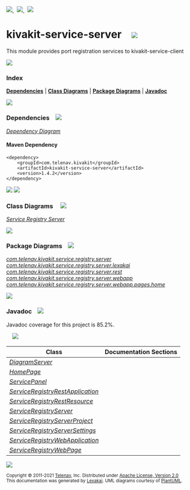 [//]: # (start-user-text)

<a href="https://www.kivakit.org">
<img src="https://www.kivakit.org/images/web-32.png" srcset="https://www.kivakit.org/images/web-32-2x.png 2x"/>
</a>
&nbsp;
<a href="https://twitter.com/openkivakit">
<img src="https://www.kivakit.org/images/twitter-32.png" srcset="https://www.kivakit.org/images/twitter-32-2x.png 2x"/>
</a>
&nbsp;
<a href="https://kivakit.zulipchat.com">
<img src="https://www.kivakit.org/images/zulip-32.png" srcset="https://www.kivakit.org/images/zulip-32-2x.png 2x"/>
</a>

[//]: # (end-user-text)

# kivakit-service-server &nbsp;&nbsp; <img src="https://www.kivakit.org/images/server-32.png" srcset="https://www.kivakit.org/images/server-32-2x.png 2x"/>

This module provides port registration services to kivakit-service-client

<img src="https://www.kivakit.org/images/horizontal-line-512.png" srcset="https://www.kivakit.org/images/horizontal-line-512-2x.png 2x"/>

### Index



[**Dependencies**](#dependencies) | [**Class Diagrams**](#class-diagrams) | [**Package Diagrams**](#package-diagrams) | [**Javadoc**](#javadoc)

<img src="https://www.kivakit.org/images/horizontal-line-512.png" srcset="https://www.kivakit.org/images/horizontal-line-512-2x.png 2x"/>

### Dependencies <a name="dependencies"></a> &nbsp;&nbsp; <img src="https://www.kivakit.org/images/dependencies-32.png" srcset="https://www.kivakit.org/images/dependencies-32-2x.png 2x"/>

[*Dependency Diagram*](https://www.kivakit.org/1.4.2/lexakai/kivakit-stuff/kivakit-service/server/documentation/diagrams/dependencies.svg)

#### Maven Dependency

    <dependency>
        <groupId>com.telenav.kivakit</groupId>
        <artifactId>kivakit-service-server</artifactId>
        <version>1.4.2</version>
    </dependency>

<img src="https://www.kivakit.org/images/horizontal-line-128.png" srcset="https://www.kivakit.org/images/horizontal-line-128-2x.png 2x"/>

[//]: # (start-user-text)



[//]: # (end-user-text)

<img src="https://www.kivakit.org/images/horizontal-line-128.png" srcset="https://www.kivakit.org/images/horizontal-line-128-2x.png 2x"/>

### Class Diagrams <a name="class-diagrams"></a> &nbsp; &nbsp; <img src="https://www.kivakit.org/images/diagram-40.png" srcset="https://www.kivakit.org/images/diagram-40-2x.png 2x"/>

[*Service Registry Server*](https://www.kivakit.org/1.4.2/lexakai/kivakit-stuff/kivakit-service/server/documentation/diagrams/diagram-server.svg)

<img src="https://www.kivakit.org/images/horizontal-line-128.png" srcset="https://www.kivakit.org/images/horizontal-line-128-2x.png 2x"/>

### Package Diagrams <a name="package-diagrams"></a> &nbsp;&nbsp; <img src="https://www.kivakit.org/images/box-32.png" srcset="https://www.kivakit.org/images/box-32-2x.png 2x"/>

[*com.telenav.kivakit.service.registry.server*](https://www.kivakit.org/1.4.2/lexakai/kivakit-stuff/kivakit-service/server/documentation/diagrams/com.telenav.kivakit.service.registry.server.svg)  
[*com.telenav.kivakit.service.registry.server.lexakai*](https://www.kivakit.org/1.4.2/lexakai/kivakit-stuff/kivakit-service/server/documentation/diagrams/com.telenav.kivakit.service.registry.server.lexakai.svg)  
[*com.telenav.kivakit.service.registry.server.rest*](https://www.kivakit.org/1.4.2/lexakai/kivakit-stuff/kivakit-service/server/documentation/diagrams/com.telenav.kivakit.service.registry.server.rest.svg)  
[*com.telenav.kivakit.service.registry.server.webapp*](https://www.kivakit.org/1.4.2/lexakai/kivakit-stuff/kivakit-service/server/documentation/diagrams/com.telenav.kivakit.service.registry.server.webapp.svg)  
[*com.telenav.kivakit.service.registry.server.webapp.pages.home*](https://www.kivakit.org/1.4.2/lexakai/kivakit-stuff/kivakit-service/server/documentation/diagrams/com.telenav.kivakit.service.registry.server.webapp.pages.home.svg)

<img src="https://www.kivakit.org/images/horizontal-line-128.png" srcset="https://www.kivakit.org/images/horizontal-line-128-2x.png 2x"/>

### Javadoc <a name="javadoc"></a> &nbsp;&nbsp; <img src="https://www.kivakit.org/images/books-32.png" srcset="https://www.kivakit.org/images/books-32-2x.png 2x"/>

Javadoc coverage for this project is 85.2%.  
  
&nbsp; &nbsp; <img src="https://www.kivakit.org/images/meter-90-96.png" srcset="https://www.kivakit.org/images/meter-90-96-2x.png 2x"/>




| Class | Documentation Sections |
|---|---|
| [*DiagramServer*](https://www.kivakit.org/1.4.2/javadoc/kivakit-stuff/kivakit.service.server/com/telenav/kivakit/service/registry/server/lexakai/DiagramServer.html) |  |  
| [*HomePage*](https://www.kivakit.org/1.4.2/javadoc/kivakit-stuff/kivakit.service.server/com/telenav/kivakit/service/registry/server/webapp/pages/home/HomePage.html) |  |  
| [*ServicePanel*](https://www.kivakit.org/1.4.2/javadoc/kivakit-stuff/kivakit.service.server/com/telenav/kivakit/service/registry/server/webapp/pages/home/ServicePanel.html) |  |  
| [*ServiceRegistryRestApplication*](https://www.kivakit.org/1.4.2/javadoc/kivakit-stuff/kivakit.service.server/com/telenav/kivakit/service/registry/server/rest/ServiceRegistryRestApplication.html) |  |  
| [*ServiceRegistryRestResource*](https://www.kivakit.org/1.4.2/javadoc/kivakit-stuff/kivakit.service.server/com/telenav/kivakit/service/registry/server/rest/ServiceRegistryRestResource.html) |  |  
| [*ServiceRegistryServer*](https://www.kivakit.org/1.4.2/javadoc/kivakit-stuff/kivakit.service.server/com/telenav/kivakit/service/registry/server/ServiceRegistryServer.html) |  |  
| [*ServiceRegistryServerProject*](https://www.kivakit.org/1.4.2/javadoc/kivakit-stuff/kivakit.service.server/com/telenav/kivakit/service/registry/server/ServiceRegistryServerProject.html) |  |  
| [*ServiceRegistryServerSettings*](https://www.kivakit.org/1.4.2/javadoc/kivakit-stuff/kivakit.service.server/com/telenav/kivakit/service/registry/server/ServiceRegistryServerSettings.html) |  |  
| [*ServiceRegistryWebApplication*](https://www.kivakit.org/1.4.2/javadoc/kivakit-stuff/kivakit.service.server/com/telenav/kivakit/service/registry/server/webapp/ServiceRegistryWebApplication.html) |  |  
| [*ServiceRegistryWebPage*](https://www.kivakit.org/1.4.2/javadoc/kivakit-stuff/kivakit.service.server/com/telenav/kivakit/service/registry/server/webapp/ServiceRegistryWebPage.html) |  |  

[//]: # (start-user-text)



[//]: # (end-user-text)

<img src="https://www.kivakit.org/images/horizontal-line-512.png" srcset="https://www.kivakit.org/images/horizontal-line-512-2x.png 2x"/>

<sub>Copyright &#169; 2011-2021 [Telenav](https://telenav.com), Inc. Distributed under [Apache License, Version 2.0](LICENSE)</sub>  
<sub>This documentation was generated by [Lexakai](https://lexakai.org). UML diagrams courtesy of [PlantUML](https://plantuml.com).</sub>

